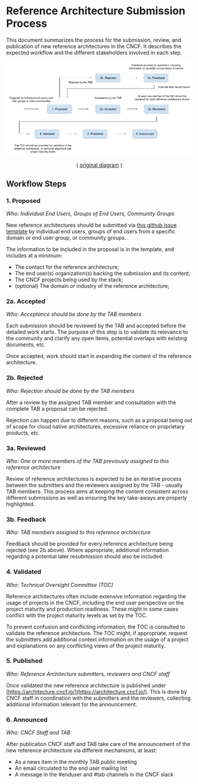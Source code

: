# Reference Architecture Submission Process

This document summarizes the process for the submission, review, and publication of new reference architectures in the CNCF. It describes the expected workflow and the different stakeholders involved in each step.

![Reference Architecture Workflow Diagram](reference-architectures-workflow.png)
<p align="center">
( <a href="https://docs.google.com/drawings/d/1VkNwpQS_IxZKSl49B-RXzo1Zh2mofQ-MFRyoYhnDkus/edit?usp=sharing">original diagram</a> )
</p>

## Workflow Steps

### 1. Proposed

*Who: Individual End Users, Groups of End Users, Community Groups*

New reference architectures should be submitted via [this github issue template](https://github.com/cncf/tab/issues/new?template=reference-architecture.yml) by individual end users, groups of end users from a specific domain or end user group, or community groups.

The information to be included in the proposal is in the template, and includes at a minimum:
* The contact for the reference architecture;  
* The end user(s) organization(s) backing the submission and its content;  
* The CNCF projects being used by the stack;
* (optional) The domain or industry of the reference architecture;  

### 2a. Accepted

*Who: Acceptance should be done by the TAB members*

Each submission should be reviewed by the TAB and accepted before the detailed work starts. The purpose of this step is to validate its relevance to the community and clarify any open items, potential overlaps with existing documents, etc.

Once accepted, work should start in expanding the content of the reference architecture.

### 2b. Rejected

*Who: Rejection should be done by the TAB members*

After a review by the assigned TAB member and consultation with the complete TAB a proposal can be rejected.

Rejection can happen due to different reasons, such as a proposal being out of scope for cloud native architectures, excessive reliance on proprietary products, etc.

### 3a. Reviewed

*Who: One or more members of the TAB previously assigned to this reference architecture*

Review of reference architectures is expected to be an iterative process between the submitters and the reviewers assigned by the TAB - usually TAB members. This process aims at keeping the content consistent across different submissions as well as ensuring the key take-aways are properly highlighted.

### 3b. Feedback

*Who: TAB members assigned to this reference architecture*

Feedback should be provided for every reference architecture being rejected (see 2b above). Where appropriate, additional information regarding a potential later resubmission should also be included.

### 4. Validated

*Who: Technical Oversight Committee (TOC)*

Reference architectures often include extensive information regarding the usage of projects in the CNCF, including the end user perspective on the project maturity and production readiness. These might in some cases conflict with the project maturity levels as set by the TOC.

To prevent confusion and conflicting information, the TOC is consulted to validate the reference architecture. The TOC might, if appropriate, request the submitters add additional context information on the usage of a project and explanations on any conflicting views of the project maturity.

### 5. Published

*Who: Reference Architecture submitters, reviewers and CNCF staff*

Once validated the new reference architecture is published under [https://architecture.cncf.io/](https://architecture.cncf.io/). This is done by CNCF staff in coordination with the submitters and the reviewers, collecting additional information relevant for the announcement.

### 6. Announced

*Who: CNCF Staff and TAB*

After publication CNCF staff and TAB take care of the announcement of the new reference architecture via different mechanisms, at least:
* As a news item in the monthly TAB public meeting
* An email circulated to the end user mailing list
* A message in the #enduser and #tab channels in the CNCF slack

